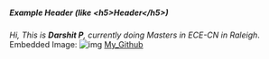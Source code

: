 ##### Example Header (like \<h5\>Header\</h5\>)

*Hi, This is **Darshit P**, currently doing Masters in ECE-CN in Raleigh*.
Embedded Image: ![img](http://jsforcats.com/images/customers3.png)
[My_Github](https://github.com/dupandit)
    
